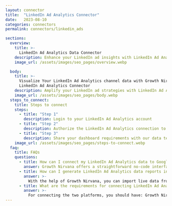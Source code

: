 ```yaml
---
layout: connector
title:  "LinkedIn Ad Analytics Connector"
date:   2023-08-10
categories: connectors
permalink: connectors/linkedin_ads

sections:
  overview:
    title: >-
      LinkedIn Ad Analytics Data Connector
    description: Enhance your LinkedIn ad insights with LinkedIn Ad Analytics integration. Seamlessly merge ad performance data from LinkedIn Ad Analytics with Looker Studio's analytical capabilities, unlocking insights that shape ad strategies, audience engagement, and campaign success.
    image_url: /assets/images/seo_pages/overview.webp

  body:
    title: >-
      Visualize Your LinkedIn Ad Analytics channel data with Growth Nirvana's
      LinkedIn Ad Analytics Connector
    description: Amplify your LinkedIn ad strategies with LinkedIn Ad Analytics insights integrated into Looker Studio.
    image_url: /assets/images/seo_pages/body.webp
  steps_to_connect:
    title: Steps to connect
    steps:
      - title: "Step 1"
        description: Login to your LinkedIn Ad Analytics account
      - title: "Step 2"
        description: Authorize the LinkedIn Ad Analytics connection to send data to Growth Nirvana
      - title: "Step 3"
        description: Share your dashboard requirements with our data team. We will build the report for you.
    image_url: /assets/images/seo_pages/steps-to-connect.webp
  faq:
    title: FAQs
    questions:
      - title: How can I connect my LinkedIn Ad Analytics data to Google Data Studio/Looker Studio?
        answer: Growth Nirvana offers a straightforward no-code interface to connect to LinkedIn Ad Analytics data sources.
      - title: How can I generate LinkedIn Ad Analytics data reports in Looker Studio?
        answer: >-
          With the help of Growth Nirvana, you can import live data from LinkedIn Ad Analytics into Looker Studio. These data can be viewed in charts, tables, and dashboards to generate branded reports that can be shared instantly.
      - title: What are the requirements for connecting LinkedIn Ad Analytics and Looker Studio?
        answer: >-
          For connecting the two platforms, you should have: Growth Nirvana Account and LinkedIn Ad Analytics Ads Account
---
```

